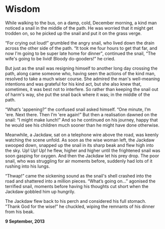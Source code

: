 # Wisdom

While walking to the bus, on a damp, cold, December morning, a kind man noticed a snail in the middle of the path. He was worried that it might get trodden on, so he picked up the snail and put it on the grass verge.  

“For crying out loud!” grumbled the angry snail, who lived down the drain across the other side of the path. “It took me four hours to get that far, and now I'm going to be super late home for dinner", continued the snail, “The wife's going to be livid! Bloody do-gooders!” he cried.  

But just as the snail was resigning himself to another long day crossing the path, along came someone who, having seen the actions of the kind man, resolved to take a much wiser course. She admired the man's well-meaning intentions and was grateful for his kind act, but she also knew that, sometimes, it was best not to interfere. So rather than keeping the snail out of harm's way, she put the snail back where it was; in the middle of the path.  

“What’s 'appening?” the confused snail asked himself. “One minute, I’m 'ere. Next there. Then I’m 'ere again!” But then a realisation dawned on the snail: “I might make lunch!” And so he continued on his journey, happy that he would see his children much sooner than he might have done otherwise.  

Meanwhile, a Jackdaw, sat on ﻿a telephone wire above the road, was keenly watching the scene unfold. As soon as the wise woman left, the Jackdaw swooped down, snapped up the snail in its sharp beak and flew high into the sky. Up! Up! Up! he flew, higher and higher until the frightened snail was soon gasping for oxygen. And then the Jackdaw let his prey drop. The poor snail, who was struggling for air moments before,  suddenly had lots of it rushing into his lungs.  

“Thwap!” came the sickening sound as the snail's shell crashed into the road and shattered into a million pieces. “What’s going on...” agonised the terrified snail, moments before having his thoughts cut short when the Jackdaw gobbled him up hungrily.  

The Jackdaw flew back to his perch and considered his full stomach. "Thank God for the wise!” he chuckled, wiping the remnants of his dinner from his beak.  

**9 September, 2013**

&nbsp;
